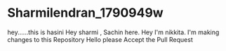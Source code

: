 # Sharmilendran_1790949w
hey......this is hasini
Hey sharmi , Sachin here.
Hey I'm nikkita. I'm making changes to this Repository
Hello please Accept the Pull Request
